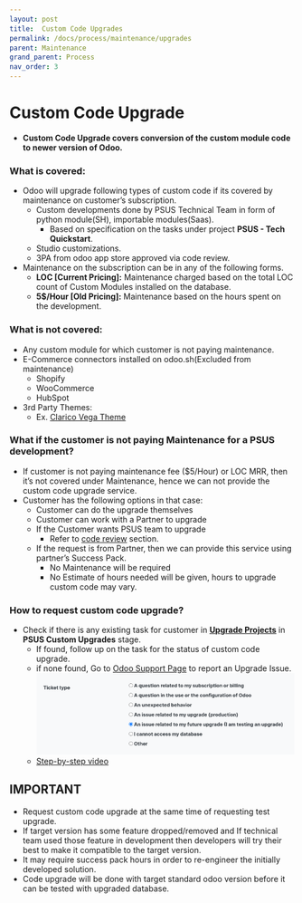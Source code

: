 ```yaml
---
layout: post
title:  Custom Code Upgrades
permalink: /docs/process/maintenance/upgrades
parent: Maintenance
grand_parent: Process
nav_order: 3
---
```


# Custom Code Upgrade

- **Custom Code Upgrade covers conversion of the custom module code to newer version of Odoo.**

### What is covered:

- Odoo will upgrade following types of custom code if its covered by maintenance on customer’s subscription.
  - Custom developments done by PSUS Technical Team in form of python module(SH), importable modules(Saas).
    - Based on specification on the tasks under project **PSUS - Tech Quickstart**.
  - Studio customizations.
  - 3PA from odoo app store approved via code review.
- Maintenance on the subscription can be in any of the following forms.
  - **LOC [Current Pricing]:** Maintenance charged based on the total LOC count of Custom Modules installed on the database.
  - **5$/Hour [Old Pricing]:** Maintenance based on the hours spent on the development.

### What is not covered:

- Any custom module for which customer is not paying maintenance.  
- E-Commerce connectors installed on odoo.sh(Excluded from maintenance)  
  - Shopify  
  - WooCommerce  
  - HubSpot  
- 3rd Party Themes:  
  - Ex. [Clarico Vega Theme](https://apps.odoo.com/apps/themes/13.0/theme_clarico_vega/)


### What if the customer is not paying Maintenance for a PSUS development?

- If customer is not paying maintenance fee ($5/Hour) or LOC MRR, then it’s not covered under Maintenance, hence we can not provide the custom code upgrade service.  
- Customer has the following options in that case:
  - Customer can do the upgrade themselves
  - Customer can work with a Partner to upgrade
  - If the Customer wants PSUS team to upgrade
    - Refer to [code review](code-review.md) section.
  - If the request is from Partner, then we can provide this service using partner’s Success Pack.
    - No Maintenance will be required
    - No Estimate of hours needed will be given, hours to upgrade custom code may vary.

### How to request custom code upgrade?
- Check if there is any existing task for customer in **[Upgrade Projects](https://www.odoo.com/web#cids=3&menu_id=4720&action=333&active_id=4429&model=project.task&view_type=kanban)** in **PSUS Custom Upgrades** stage.
  - If found, follow up on the task for the status of custom code upgrade.
  - if none found, Go to [Odoo Support Page](https://odoo.com/help) to report an Upgrade Issue.  
    ![Test upgrade issue](test_upgrade_issue.png)
  - [Step-by-step video](https://youtu.be/yg_iCS34An4)

## IMPORTANT

  - Request custom code upgrade at the same time of requesting test upgrade.
  - If target version has some feature dropped/removed and If technical team used those feature in development then developers will try their best to make it compatible to the target version.
  - It may require success pack hours in order to re-engineer the initially developed solution.
  - Code upgrade will be done with target standard odoo version before it can be tested with upgraded database.